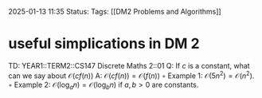 2025-01-13 11:35
Status: 
Tags: [[DM2 Problems and Algorithms]]
# useful simplications in DM 2

TD: YEAR1::TERM2::CS147 Discrete Maths 2::01 
Q: If $c$ is a constant, what can we say about $\mathcal O(cf(n))$
A:  $\mathcal O(cf(n)) = \mathcal O(f(n))$
◦ Example 1: $\mathcal O(5n^2 ) = \mathcal O(n^2 )$.
◦ Example 2: $\mathcal O(\log_a n) =\mathcal O(\log_b n)$ if $a, b > 0$ are constants.